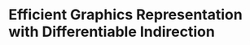 # Efficient Graphics Representation with Differentiable Indirection

[Webpage]: https://sayan1an.github.io/din.html
